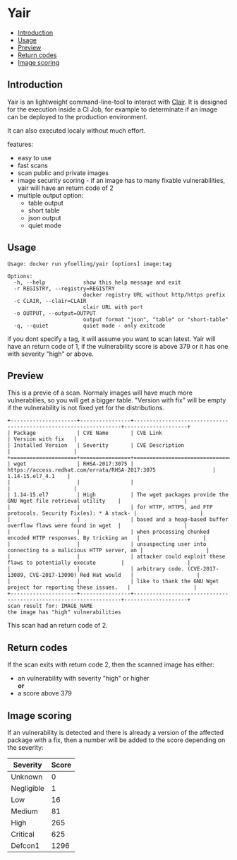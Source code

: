 # Yair
- [Introduction](#introduction)
- [Usage](#usage)
- [Preview](#preview)
- [Return codes](#return-codes)
- [Image scoring](#image-scoring)

## Introduction
Yair is an lightweight command-line-tool to interact with [Clair](https://github.com/coreos/clair).
It is designed for the execution inside a CI Job, for example to determinate if an image can be deployed to the production environment.

It can also executed localy without much effort.

features:
  - easy to use
  - fast scans
  - scan public and private images
  - image security scoring - if an image has to many fixable vulnerabilities, yair will have an return code of 2
  - multiple output option:
    - table output
    - short table
    - json output
    - quiet mode

## Usage
```
Usage: docker run yfoelling/yair [options] image:tag

Options:
  -h, --help            show this help message and exit
  -r REGISTRY, --registry=REGISTRY
                        docker registry URL without http/https prefix
  -c CLAIR, --clair=CLAIR
                        clair URL with port
  -o OUTPUT, --output=OUTPUT
                        output format "json", "table" or "short-table"
  -q, --quiet           quiet mode - only exitcode
```
if you dont specify a tag, it will assume you want to scan latest.
Yair will have an return code of 1, if the vulnerability score is above 379 or it has one with severity "high" or above.

## Preview
This is a previe of a scan. Normaly images will have much more vulnerabilies, so you will get a bigger table.
"Version with fix" will be empty if the vulnerability is not fixed yet for the distributions.
```
+---------------------+----------------+------------------------------------------------------------------+--------------------+
| Package             | CVE Name       | CVE Link                                                         | Version with fix   |
| Installed Version   | Severity       | CVE Description                                                  |                    |
+=====================+================+==================================================================+====================+
| wget                | RHSA-2017:3075 | https://access.redhat.com/errata/RHSA-2017:3075                  | 1.14-15.el7_4.1    |
|                     |                |                                                                  |                    |
| 1.14-15.el7         | High           | The wget packages provide the GNU Wget file retrieval utility    |                    |
|                     |                | for HTTP, HTTPS, and FTP protocols. Security Fix(es): * A stack- |                    |
|                     |                | based and a heap-based buffer overflow flaws were found in wget  |                    |
|                     |                | when processing chunked encoded HTTP responses. By tricking an   |                    |
|                     |                | unsuspecting user into connecting to a malicious HTTP server, an |                    |
|                     |                | attacker could exploit these flaws to potentially execute        |                    |
|                     |                | arbitrary code. (CVE-2017-13089, CVE-2017-13090) Red Hat would   |                    |
|                     |                | like to thank the GNU Wget project for reporting these issues.   |                    |
+---------------------+----------------+------------------------------------------------------------------+--------------------+
scan result for: IMAGE_NAME
the image has "high" vulnerabilities
```
This scan had an return code of 2.

## Return codes
If the scan exits with return code 2, then the scanned image has either:
- an vulnerability with severity "high" or higher\
**or** 
- a score above 379

## Image scoring
If an vulnerability is detected and there is already a version of the affected package with a fix, then a number will be added to the score depending on the severity:

| Severity | Score |
|---|---|
| Unknown | 0 |
| Negligible | 1 |
| Low | 16 |
| Medium | 81 |
| High | 265 |
| Critical | 625 |
| Defcon1 | 1296 |


